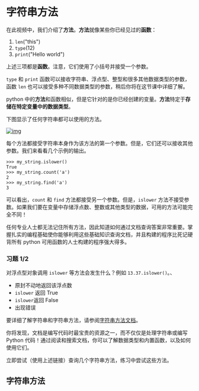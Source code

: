 # 字符串方法

在此视频中，我们介绍了**方法**。**方法**就像某些你已经见过的**函数**：

1. `len`("this")
2. `type`(12)
3. `print`("Hello world")

上述三项都是**函数**。注意，它们使用了小括号并接受一个参数。

`type` 和 `print` 函数可以接收字符串、浮点型、整型和很多其他数据类型的参数，函数 `len` 也可以接受多种不同数据类型的参数，稍后你将在这节课中详细了解。

python 中的**方法**和函数相似，但是它针对的是你已经创建的变量。**方法**特定于**存储在特定变量中的数据类型**。

下图显示了任何字符串都可以使用的方法。

[![img](https://s3.cn-north-1.amazonaws.com.cn/u-img/0f8956e4-5f32-4710-ae99-24b5afd01c06)](https://classroom.udacity.com/nanodegrees/nd678-cn-1/parts/4c41c37d-a84f-4711-8a44-5ba698a622b1/modules/07d84764-6e62-4076-867f-1b41d01057ea/lessons/ebd93cf2-9329-4415-9bc2-7281e2aa9e13/concepts/e2ecaf07-5c9a-4ec9-be9e-e4faae40ac37#)

每个方法都接受字符串本身作为该方法的第一个参数。但是，它们还可以接收其他参数。我们来看看几个示例的输出。

```
>>> my_string.islower()
True
>>> my_string.count('a')
2
>>> my_string.find('a')
3
```

可以看出，`count` 和 `find` 方法都接受另一个参数。但是，`islower` 方法不接受参数。如果我们要在变量中存储浮点数、整数或其他类型的数据，可用的方法可能完全不同！

任何专业人士都无法记住所有方法，因此知道如何通过文档查询答案非常重要。掌握扎实的编程基础使你能够利用这些基础知识查询文档，并且构建的程序比死记硬背所有 python 可用函数的人士构建的程序强大得多。

### 习题 1/2

对浮点型对象调用 `islower` 等方法会发生什么？例如 `13.37.islower()`。、

- 原封不动地返回该浮点数
- `islower` 返回 True
- `islower`返回 False
- 出现错误

要详细了解字符串和字符串方法，请参阅[字符串方法文档](https://docs.python.org/3/library/stdtypes.html#string-methods)。

你将发现，文档是编写代码时最宝贵的资源之一，而不仅仅是处理字符串或编写 Python 代码！通过阅读和搜索文档，你可以了解数据类型和内置函数，以及如何使用它们。

立即尝试（使用上述链接）查询几个字符串方法，练习中尝试这些方法。

## 字符串方法
